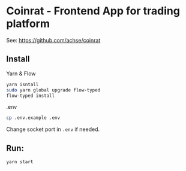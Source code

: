 # Coinrat - Frontend App for trading platform

See: https://github.com/achse/coinrat 

## Install
Yarn & Flow
```bash
yarn isntall
sudo yarn global upgrade flow-typed
flow-typed install
```

.env
```bash
cp .env.example .env
```
Change socket port in `.env` if needed.

## Run:
`yarn start`
